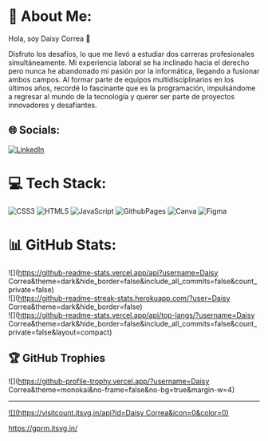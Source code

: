 # 💫 About Me:
Hola, soy Daisy Correa 👋

Disfruto los desafíos, lo que me llevó a estudiar dos carreras profesionales simultáneamente. Mi experiencia laboral se ha inclinado hacia el derecho pero nunca he abandonado mi pasión por la informática, llegando a fusionar ambos campos. Al formar parte de equipos multidisciplinarios en los últimos años, recordé lo fascinante que es la programación, impulsándome a regresar al mundo de la tecnología y querer ser parte de proyectos innovadores y desafiantes.

## 🌐 Socials:
[![LinkedIn](https://img.shields.io/badge/LinkedIn-%230077B5.svg?logo=linkedin&logoColor=white)](https://linkedin.com/in/https://www.linkedin.com/in/daisy-correa-675a1a211/) 

# 💻 Tech Stack:
![CSS3](https://img.shields.io/badge/css3-%231572B6.svg?style=for-the-badge&logo=css3&logoColor=white) ![HTML5](https://img.shields.io/badge/html5-%23E34F26.svg?style=for-the-badge&logo=html5&logoColor=white) ![JavaScript](https://img.shields.io/badge/javascript-%23323330.svg?style=for-the-badge&logo=javascript&logoColor=%23F7DF1E) ![GithubPages](https://img.shields.io/badge/github%20pages-121013?style=for-the-badge&logo=github&logoColor=white) ![Canva](https://img.shields.io/badge/Canva-%2300C4CC.svg?style=for-the-badge&logo=Canva&logoColor=white) ![Figma](https://img.shields.io/badge/figma-%23F24E1E.svg?style=for-the-badge&logo=figma&logoColor=white)
# 📊 GitHub Stats:
![](https://github-readme-stats.vercel.app/api?username=Daisy Correa&theme=dark&hide_border=false&include_all_commits=false&count_private=false)<br/>
![](https://github-readme-streak-stats.herokuapp.com/?user=Daisy Correa&theme=dark&hide_border=false)<br/>
![](https://github-readme-stats.vercel.app/api/top-langs/?username=Daisy Correa&theme=dark&hide_border=false&include_all_commits=false&count_private=false&layout=compact)

## 🏆 GitHub Trophies
![](https://github-profile-trophy.vercel.app/?username=Daisy Correa&theme=monokai&no-frame=false&no-bg=true&margin-w=4)

---
[![](https://visitcount.itsvg.in/api?id=Daisy Correa&icon=0&color=0)](https://visitcount.itsvg.in)

<!-- Proudly created with GPRM ( https://gprm.itsvg.in ) -->

https://gprm.itsvg.in/
